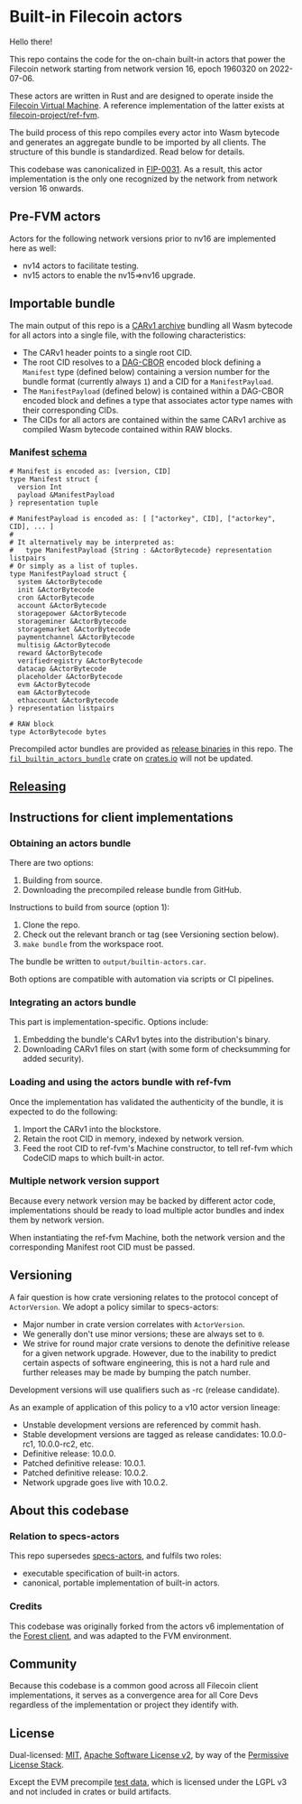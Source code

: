 # Built-in Filecoin actors

Hello there!

This repo contains the code for the on-chain built-in actors that power the
Filecoin network starting from network version 16, epoch 1960320 on 2022-07-06.

These actors are written in Rust and are designed to operate inside the
[Filecoin Virtual Machine](https://github.com/filecoin-project/FIPs/blob/master/FIPS/fip-0030.md).
A reference implementation of the latter exists at
[filecoin-project/ref-fvm](https://github.com/filecoin-project/ref-fvm).

The build process of this repo compiles every actor into Wasm bytecode and
generates an aggregate bundle to be imported by all clients. The structure of
this bundle is standardized. Read below for details.

This codebase was canonicalized in [FIP-0031](https://github.com/filecoin-project/FIPs/blob/master/FIPS/fip-0031.md).
As a result, this actor implementation is the only one recognized by the network
from network version 16 onwards.

## Pre-FVM actors

Actors for the following network versions prior to nv16 are implemented here as
well:

- nv14 actors to facilitate testing.
- nv15 actors to enable the nv15=>nv16 upgrade.

## Importable bundle

The main output of this repo is a [CARv1 archive](https://ipld.io/specs/transport/car/carv1/)
bundling all Wasm bytecode for all actors into a single file, with the following
characteristics:

- The CARv1 header points to a single root CID.
- The root CID resolves to a [DAG-CBOR](https://ipld.io/specs/codecs/dag-cbor/spec/)
  encoded block defining a `Manifest` type (defined below) containing a version
  number for the bundle format (currently always `1`) and a CID for a
  `ManifestPayload`.
- The `ManifestPayload` (defined below) is contained within a DAG-CBOR encoded
  block and defines a type that associates actor type names with their
  corresponding CIDs.
- The CIDs for all actors are contained within the same CARv1 archive as
  compiled Wasm bytecode contained within RAW blocks.

### Manifest [schema](https://ipld.io/docs/schemas/)

```ipldsch
# Manifest is encoded as: [version, CID]
type Manifest struct {
  version Int
  payload &ManifestPayload
} representation tuple

# ManifestPayload is encoded as: [ ["actorkey", CID], ["actorkey", CID], ... ]
#
# It alternatively may be interpreted as:
#   type ManifestPayload {String : &ActorBytecode} representation listpairs
# Or simply as a list of tuples.
type ManifestPayload struct {
  system &ActorBytecode
  init &ActorBytecode
  cron &ActorBytecode
  account &ActorBytecode
  storagepower &ActorBytecode
  storageminer &ActorBytecode
  storagemarket &ActorBytecode
  paymentchannel &ActorBytecode
  multisig &ActorBytecode
  reward &ActorBytecode
  verifiedregistry &ActorBytecode
  datacap &ActorBytecode
  placeholder &ActorBytecode
  evm &ActorBytecode
  eam &ActorBytecode
  ethaccount &ActorBytecode
} representation listpairs

# RAW block
type ActorBytecode bytes
```

Precompiled actor bundles are provided as [release binaries][releases] in this repo. The
[`fil_builtin_actors_bundle`](https://crates.io/crates/fil_builtin_actors_bundle) crate on
[crates.io](https://crates.io) will not be updated.

## [Releasing](RELEASE.md)

## Instructions for client implementations

### Obtaining an actors bundle

There are two options:

1. Building from source.
2. Downloading the precompiled release bundle from GitHub.

Instructions to build from source (option 1):

1. Clone the repo.
2. Check out the relevant branch or tag (see Versioning section below).
3. `make bundle` from the workspace root.

The bundle be written to `output/builtin-actors.car`.

Both options are compatible with automation via scripts or CI pipelines.

### Integrating an actors bundle

This part is implementation-specific. Options include:

1. Embedding the bundle's CARv1 bytes into the distribution's binary.
2. Downloading CARv1 files on start (with some form of checksumming for added security).

### Loading and using the actors bundle with ref-fvm

Once the implementation has validated the authenticity of the bundle, it is
expected to do the following:

1. Import the CARv1 into the blockstore.
2. Retain the root CID in memory, indexed by network version.
3. Feed the root CID to ref-fvm's Machine constructor, to tell ref-fvm which
   CodeCID maps to which built-in actor.

### Multiple network version support

Because every network version may be backed by different actor code,
implementations should be ready to load multiple actor bundles and index them
by network version.

When instantiating the ref-fvm Machine, both the network version and the
corresponding Manifest root CID must be passed.

## Versioning

A fair question is how crate versioning relates to the protocol concept of
`ActorVersion`. We adopt a policy similar to specs-actors:

- Major number in crate version correlates with `ActorVersion`.
- We generally don't use minor versions; these are always set to `0`.
- We strive for round major crate versions to denote the definitive release for
  a given network upgrade. However, due to the inability to predict certain
  aspects of software engineering, this is not a hard rule and further releases
  may be made by bumping the patch number.

Development versions will use qualifiers such as -rc (release candidate).

As an example of application of this policy to a v10 actor version lineage:

- Unstable development versions are referenced by commit hash.
- Stable development versions are tagged as release candidates: 10.0.0-rc1, 10.0.0-rc2, etc.
- Definitive release: 10.0.0.
- Patched definitive release: 10.0.1.
- Patched definitive release: 10.0.2.
- Network upgrade goes live with 10.0.2.

## About this codebase

### Relation to specs-actors

This repo supersedes [specs-actors](https://github.com/filecoin-project/specs-actors),
and fulfils two roles:
- executable specification of built-in actors.
- canonical, portable implementation of built-in actors.

### Credits

This codebase was originally forked from the actors v6 implementation of the
[Forest client](https://github.com/ChainSafe/forest/), and was adapted to the
FVM environment.

## Community

Because this codebase is a common good across all Filecoin client
implementations, it serves as a convergence area for all Core Devs regardless
of the implementation or project they identify with.

## License

Dual-licensed: [MIT](./LICENSE-MIT), [Apache Software License v2](./LICENSE-APACHE), by way of the
[Permissive License Stack](https://protocol.ai/blog/announcing-the-permissive-license-stack/).

Except the EVM precompile [test data](actors/evm/precompile-testdata), which is licensed under the
LGPL v3 and not included in crates or build artifacts.

[releases]: https://github.com/filecoin-project/builtin-actors/releases
